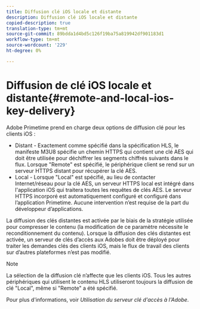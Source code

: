 ```yaml
---
title: Diffusion clé iOS locale et distante
description: Diffusion clé iOS locale et distante
copied-description: true
translation-type: tm+mt
source-git-commit: 89bdda1d4bd5c126f19ba75a819942df901183d1
workflow-type: tm+mt
source-wordcount: '229'
ht-degree: 0%

---
```



# Diffusion de clé iOS locale et distante{#remote-and-local-ios-key-delivery}

Adobe Primetime prend en charge deux options de diffusion clé pour les clients iOS :

* Distant - Exactement comme spécifié dans la spécification HLS, le manifeste M3U8 spécifie un chemin HTTPS qui contient une clé AES qui doit être utilisée pour déchiffrer les segments chiffrés suivants dans le flux. Lorsque &quot;Remote&quot; est spécifié, le périphérique client se rend sur un serveur HTTPS distant pour récupérer la clé AES.
* Local - Lorsque &quot;Local&quot; est spécifié, au lieu de contacter Internet/réseau pour la clé AES, un serveur HTTPS local est intégré dans l&#39;application iOS qui traitera toutes les requêtes de clés AES. Le serveur HTTPS incorporé est automatiquement configuré et configuré dans l’application Primetime. Aucune intervention n’est requise de la part du développeur d’applications.

La diffusion des clés distantes est activée par le biais de la stratégie utilisée pour compresser le contenu (la modification de ce paramètre nécessite le reconditionnement du contenu). Lorsque la diffusion des clés distantes est activée, un serveur de clés d’accès aux Adobes doit être déployé pour traiter les demandes clés des clients iOS, mais le flux de travail des clients sur d’autres plateformes n’est pas modifié.

>[!NOTE]
>
>La sélection de la diffusion clé n’affecte que les clients iOS. Tous les autres périphériques qui utilisent le contenu HLS utiliseront toujours la diffusion de clé &quot;Local&quot;, même si &quot;Remote&quot; a été spécifié.

Pour plus d&#39;informations, voir *Utilisation du serveur clé d&#39;accès à l&#39;Adobe*.
